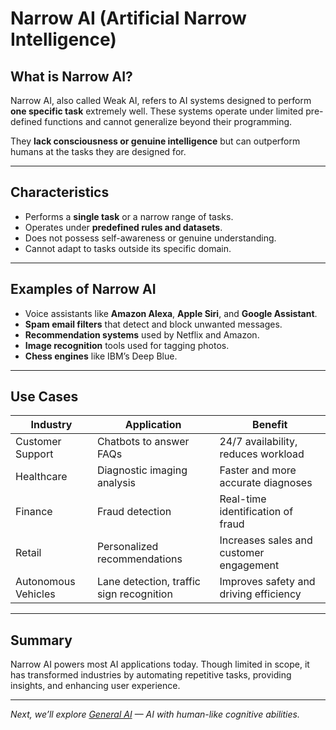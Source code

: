 # Narrow AI (Artificial Narrow Intelligence)

## What is Narrow AI?

Narrow AI, also called Weak AI, refers to AI systems designed to perform **one specific task** extremely well. These systems operate under limited pre-defined functions and cannot generalize beyond their programming.

They **lack consciousness or genuine intelligence** but can outperform humans at the tasks they are designed for.

---

## Characteristics

- Performs a **single task** or a narrow range of tasks.
- Operates under **predefined rules and datasets**.
- Does not possess self-awareness or genuine understanding.
- Cannot adapt to tasks outside its specific domain.

---

## Examples of Narrow AI

- Voice assistants like **Amazon Alexa**, **Apple Siri**, and **Google Assistant**.
- **Spam email filters** that detect and block unwanted messages.
- **Recommendation systems** used by Netflix and Amazon.
- **Image recognition** tools used for tagging photos.
- **Chess engines** like IBM’s Deep Blue.

---

## Use Cases

| Industry          | Application                             | Benefit                              |
|-------------------|---------------------------------------|------------------------------------|
| Customer Support  | Chatbots to answer FAQs               | 24/7 availability, reduces workload|
| Healthcare        | Diagnostic imaging analysis           | Faster and more accurate diagnoses |
| Finance           | Fraud detection                       | Real-time identification of fraud  |
| Retail            | Personalized recommendations          | Increases sales and customer engagement|
| Autonomous Vehicles | Lane detection, traffic sign recognition| Improves safety and driving efficiency|

---

## Summary

Narrow AI powers most AI applications today. Though limited in scope, it has transformed industries by automating repetitive tasks, providing insights, and enhancing user experience.

---

*Next, we’ll explore [General AI](General_AI.md) — AI with human-like cognitive abilities.*
